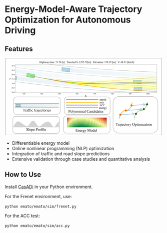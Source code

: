 

# Energy-Model-Aware Trajectory Optimization for Autonomous Driving

## Features
<center>
  <img src="/imgs/Fig1.png" alt="EMATO Framework in a Frenet System" width="500" />
</center>
  
- Differentiable energy model 
- Online nonlinear programming (NLP) optimization
- Integration of traffic and road slope predictions
- Extensive validation through case studies and quantitative analysis
## How to Use

Install [CasADi](https://www.openai.com "Visit OpenAI's website") in your Python environment.

For the Frenet environment, use:

```python emato/emato/sim/frenet.py```

For the ACC test:

```python emato/emato/sim/acc.py```

